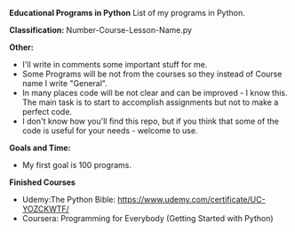 
**Educational Programs in Python**
List of my programs in Python. 

**Classification:**
Number-Course-Lesson-Name.py

**Other:**
- I'll write in comments some important stuff for me. 
- Some Programs will be not from the courses so they instead of Course name I write "General".
- In many places code will be not clear and can be improved - I know this. The main task is to start to accomplish assignments but not to make a perfect code.
- I don't know how you'll find this repo, but if you think that some of the code is useful for your needs - welcome to use.

**Goals and Time:**
- My first goal is 100 programs. 

**Finished Courses**
- Udemy:The Python Bible: https://www.udemy.com/certificate/UC-YOZCKWTF/
- Coursera: Programming for Everybody (Getting Started with Python)
